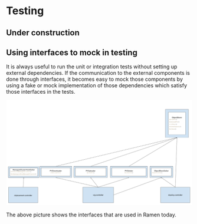 <!--
SPDX-FileCopyrightText: The RamenDR authors
SPDX-License-Identifier: Apache-2.0
-->

# Testing

## **Under construction**

## Using interfaces to mock in testing

It is always useful to run the unit or integration tests without setting up
external dependencies. If the communication to the external components is done
through interfaces, it becomes easy to mock those components by using a fake or
mock implementation of those dependencies which satisfy those interfaces in the
tests.

![](interfaces.png?raw=true)

The above picture shows the interfaces that are used in Ramen today.
